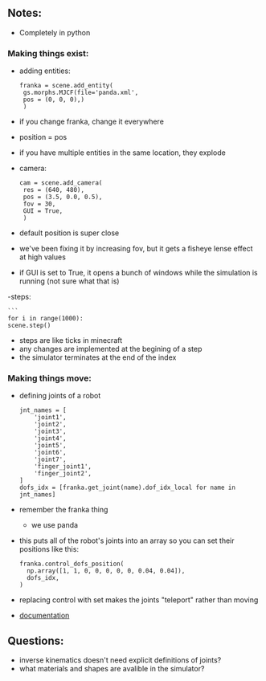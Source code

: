 ## Notes:
- Completely in python

### Making things exist:

- adding entities:
   ```
   franka = scene.add_entity(
    gs.morphs.MJCF(file='panda.xml',
    pos = (0, 0, 0),)
    )
- if you change franka, change it everywhere
- position = pos
- if you have multiple entities in the same location, they explode

- camera:

   ```
  cam = scene.add_camera(
    res = (640, 480),
    pos = (3.5, 0.0, 0.5),
    fov = 30,
    GUI = True,
    )
- default position is super close
- we've been fixing it by increasing fov, but it gets a fisheye lense effect at high values
- if GUI is set to True, it opens a bunch of windows while the simulation is running (not sure what that is)

-steps:

    ```
    for i in range(1000):
    scene.step()

- steps are like ticks in minecraft
- any changes are implemented at the begining of a step
- the simulator terminates at the end of the index

### Making things move:

- defining joints of a robot

    ```
    jnt_names = [
        'joint1',
        'joint2',
        'joint3',
        'joint4',
        'joint5',
        'joint6',
        'joint7',
        'finger_joint1',
        'finger_joint2',
    ]
    dofs_idx = [franka.get_joint(name).dof_idx_local for name in jnt_names]

- remember the franka thing
  - we use panda
- this puts all of the robot's joints into an array so you can set their positions like this:

  ```
  franka.control_dofs_position(
    np.array([1, 1, 0, 0, 0, 0, 0, 0.04, 0.04]),
    dofs_idx,
  )

- replacing control with set makes the joints "teleport" rather than moving

- [documentation](https://genesis-world.readthedocs.io/en/latest/api_reference/index.html)

## Questions:
- inverse kinematics doesn't need explicit definitions of joints?
- what materials and shapes are avalible in the simulator?